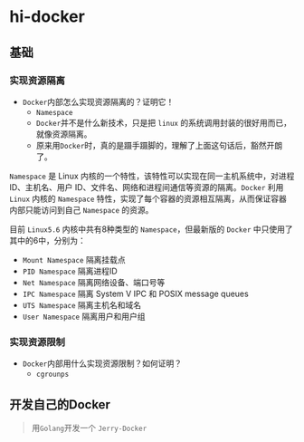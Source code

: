 # hi-docker

## 基础

### 实现资源隔离

- `Docker`内部怎么实现资源隔离的？证明它！
  - `Namespace`
  - `Docker`并不是什么新技术，只是把 `linux` 的系统调用封装的很好用而已，就像资源隔离。
  - 原来用`Docker`时，真的是蹑手蹑脚的，理解了上面这句话后，豁然开朗了。

`Namespace` 是 Linux 内核的一个特性，该特性可以实现在同一主机系统中，对进程 ID、主机名、用户 ID、文件名、网络和进程间通信等资源的隔离。`Docker` 利用 `Linux` 内核的 `Namespace` 特性，实现了每个容器的资源相互隔离，从而保证容器内部只能访问到自己 `Namespace` 的资源。

目前 `Linux5.6` 内核中共有8种类型的 `Namespace`，但最新版的 `Docker` 中只使用了其中的6中，分别为： 

- `Mount Namespace` 隔离挂载点
- `PID Namespace` 隔离进程ID
- `Net Namespace` 隔离网络设备、端口号等
- `IPC Namespace` 隔离 System V IPC 和 POSIX message queues
- `UTS Namespace` 隔离主机名和域名
- `User Namespace` 隔离用户和用户组

### 实现资源限制

- `Docker`内部用什么实现资源限制？如何证明？
  - `cgrounps`

## 开发自己的Docker

> 用`Golang`开发一个 `Jerry-Docker`
